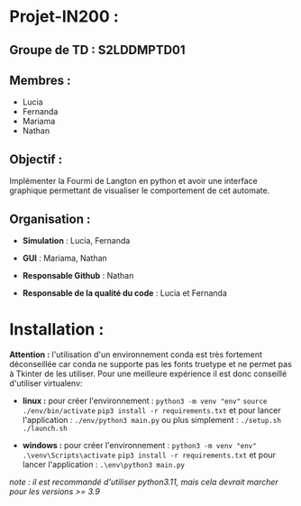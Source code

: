 # Projet-IN200 :

## Groupe de TD : S2LDDMPTD01

## Membres :

- Lucia
- Fernanda
- Mariama
- Nathan

## Objectif :

Implémenter la Fourmi de Langton en python et avoir une interface graphique permettant de visualiser le comportement de
cet automate.

## Organisation :

- **Simulation** : Lucia, Fernanda
- **GUI** : Mariama, Nathan

- **Responsable Github** : Nathan
- **Responsable de la qualité du code** : Lucia et Fernanda


# Installation :



**Attention :** l'utilisation d'un environnement conda est très fortement déconseillée car conda ne supporte pas les fonts truetype et ne permet pas à Tkinter de les utiliser. Pour une meilleure expérience il est donc conseillé d'utiliser virtualenv:

- **linux :**
pour créer l'environnement :
`python3 -m venv "env"`
`source ./env/bin/activate`
`pip3 install -r requirements.txt`
et pour lancer l'application : 
`./env/python3 main.py`
ou plus simplement : 
`./setup.sh`
`./launch.sh`

- **windows :**
pour créer l'environnement :
 `python3 -m venv "env"`
 `.\venv\Scripts\activate`
 `pip3 install -r requirements.txt`
 et pour lancer l'application : 
 `.\env\python3 main.py`
 
 *note : il est recommandé d'utiliser python3.11, mais cela devrait marcher pour les versions >= 3.9*
